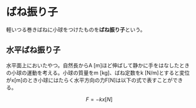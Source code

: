 # ばね振り子
軽いつる巻きばねに小球をつけたものを**ばね振り子**という。

## 水平ばね振り子
水平面上においたやつ。自然長からA [m]ほど伸ばして静かに手をはなしたときの小球の運動を考える。小球の質量をm [kg]、ばね定数をk [N/m]とすると変位がx[m]のとき小球にはたらく水平方向の力F[N]は以下の式で表すことができる。

$$
F = -kx [N]
$$

